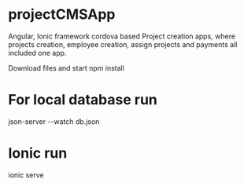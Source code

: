 # projectCMSApp
Angular, Ionic framework cordova based Project creation apps, where projects creation, employee creation, assign projects and payments all included one app.

Download files and start npm install

# For local database run 
json-server --watch db.json

# Ionic run
ionic serve
